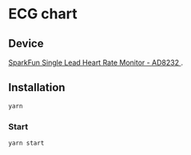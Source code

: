 # ECG chart

## Device 

[SparkFun Single Lead Heart Rate Monitor - AD8232
](https://www.sparkfun.com/products/12650).

## Installation

```sh
yarn
```

### Start

```sh
yarn start
```